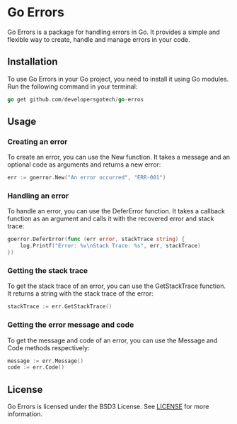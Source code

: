# Go Errors

Go Errors is a package for handling errors in Go. It provides a simple and flexible way to create, handle and manage
errors in your code.

## Installation

To use Go Errors in your Go project, you need to install it using Go modules. Run the following command in your
terminal:

```go
go get github.com/developersgotech/go-erros
```

## Usage

### Creating an error

To create an error, you can use the New function. It takes a message and an optional code as arguments and returns a new
error:

```go
err := goerror.New("An error occurred", "ERR-001")
```

### Handling an error

To handle an error, you can use the DeferError function. It takes a callback function as an argument and calls it with
the recovered error and stack trace:

```go
goerror.DeferError(func (err error, stackTrace string) {
    log.Printf("Error: %v\nStack Trace: %s", err, stackTrace)
})
```

### Getting the stack trace

To get the stack trace of an error, you can use the GetStackTrace function. It returns a string with the stack trace of
the error:

```go
stackTrace := err.GetStackTrace()
```

### Getting the error message and code
To get the message and code of an error, you can use the Message and Code methods respectively:

```go
message := err.Message()
code := err.Code()
```

## License
Go Errors is licensed under the BSD3 License. See [LICENSE](LICENSE) for more information.